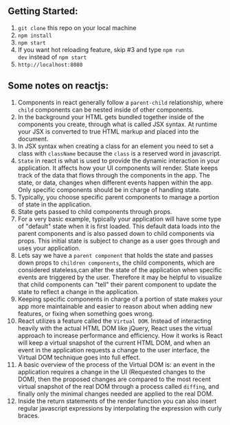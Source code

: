 ## Getting Started:
1. <code>git clone</code> this repo on your local machine <br>
2. <code>npm install</code> <br>
2. <code>npm start</code> <br>
3. If you want hot reloading feature, skip #3 and type <code>npm run dev</code> instead of <code>npm start</code><br />
4. <code>http://localhost:8080</code>


##  Some notes on reactjs:
1. Components in react generally follow a `parent-child` relationship, where `child` components can be nested inside of other components.
2.  In the background your HTML gets bundled together inside of the components you create, through what is called JSX syntax. At runtime your JSX is converted to true HTML markup and placed into the document.
3.  In JSX syntax when creating a class for an element you need to set a class with `className` because the `class` is a reserved word in javascript.
4.  `State` in react is what is used to provide the dynamic interaction in your application. It affects how your UI components will render. State keeps track of the data that flows through the components in the app. The state, or data, changes when different events happen within the app. Only specific components should be in charge of handling state.
5.  Typically, you choose specific parent components to manage a portion of state in the application.
6.  State gets passed to child components through props.
7.  For a very basic example, typically your application will have some type of "default" state when it is first loaded. This default data loads into the parent components and is also passed down to child components via props. This initial state is subject to change as a user goes through and uses your application.
8.  Lets say we have a `parent component` that holds the state and passes down props to `children components`, the child components, which are considered stateless,can alter the state of the application when specific events are triggered by the user. Therefore it may be helpful to visualize that child components can "tell" their parent component to update the state to reflect a change in the application.
9.  Keeping specific components in charge of a portion of state makes your app more maintainable and easier to reason about when adding new features, or fixing when something goes wrong.
10. React utilizes a feature called the `Virtual DOM`. Instead of interacting heavily with the actual HTML DOM like jQuery, React uses the virtual approach to increase performance and efficiency. How it works is React will keep a virtual snapshot of the current HTML DOM, and when an event in the application requests a change to the user interface, the Virtual DOM technique goes into full effect.
11. A basic overview of the process of the Virtual DOM is: an event in the application requires a change in the UI (Requested changes to the DOM), then the proposed changes are compared to the most recent virtual snapshot of the real DOM through a process called `diffing`, and finally only the minimal changes needed are applied to the real DOM.
12. Inside the return statements of the render function you can also insert regular javascript expressions by interpolating the expression with curly braces.
